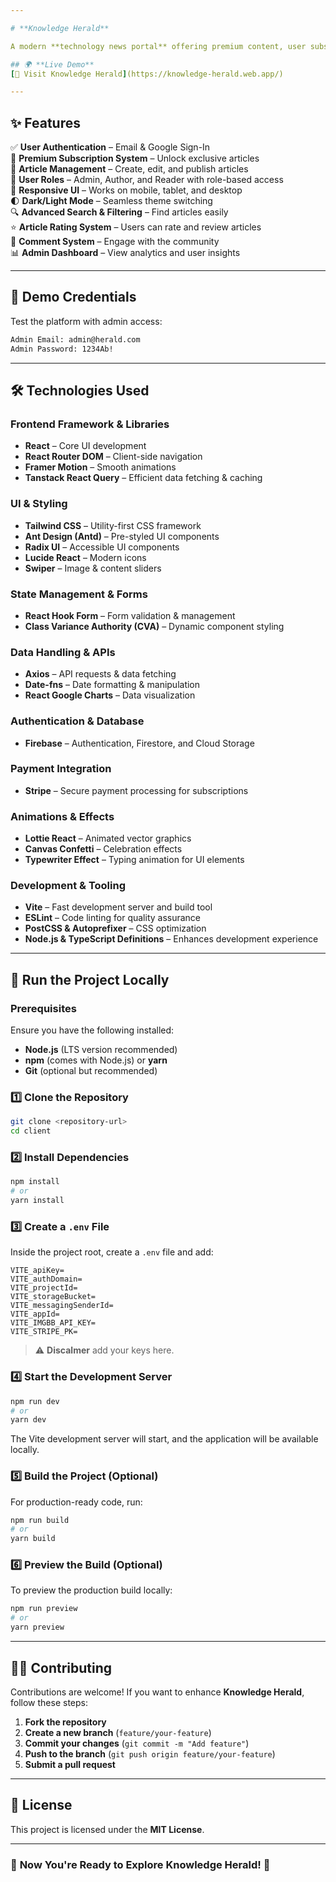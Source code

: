 ```yaml
---

# **Knowledge Herald**  

A modern **technology news portal** offering premium content, user subscriptions, and an intuitive experience for readers, authors, and administrators.  

## 🌍 **Live Demo**  
[🚀 Visit Knowledge Herald](https://knowledge-herald.web.app/)  

---
```


## ✨ **Features**  

✅ **User Authentication** – Email & Google Sign-In  
💎 **Premium Subscription System** – Unlock exclusive articles  
📝 **Article Management** – Create, edit, and publish articles  
👥 **User Roles** – Admin, Author, and Reader with role-based access  
📱 **Responsive UI** – Works on mobile, tablet, and desktop  
🌓 **Dark/Light Mode** – Seamless theme switching  
🔍 **Advanced Search & Filtering** – Find articles easily  
⭐ **Article Rating System** – Users can rate and review articles  
💬 **Comment System** – Engage with the community  
📊 **Admin Dashboard** – View analytics and user insights  

---

## 🔑 **Demo Credentials**  

Test the platform with admin access:  

```bash
Admin Email: admin@herald.com
Admin Password: 1234Ab!
```

---

## 🛠 **Technologies Used**  

### **Frontend Framework & Libraries**  
- **React** – Core UI development  
- **React Router DOM** – Client-side navigation  
- **Framer Motion** – Smooth animations  
- **Tanstack React Query** – Efficient data fetching & caching  

### **UI & Styling**  
- **Tailwind CSS** – Utility-first CSS framework  
- **Ant Design (Antd)** – Pre-styled UI components  
- **Radix UI** – Accessible UI components  
- **Lucide React** – Modern icons  
- **Swiper** – Image & content sliders  

### **State Management & Forms**  
- **React Hook Form** – Form validation & management  
- **Class Variance Authority (CVA)** – Dynamic component styling  

### **Data Handling & APIs**  
- **Axios** – API requests & data fetching  
- **Date-fns** – Date formatting & manipulation  
- **React Google Charts** – Data visualization  

### **Authentication & Database**  
- **Firebase** – Authentication, Firestore, and Cloud Storage  

### **Payment Integration**  
- **Stripe** – Secure payment processing for subscriptions  

### **Animations & Effects**  
- **Lottie React** – Animated vector graphics  
- **Canvas Confetti** – Celebration effects  
- **Typewriter Effect** – Typing animation for UI elements  

### **Development & Tooling**  
- **Vite** – Fast development server and build tool  
- **ESLint** – Code linting for quality assurance  
- **PostCSS & Autoprefixer** – CSS optimization  
- **Node.js & TypeScript Definitions** – Enhances development experience  

---

## 🚀 **Run the Project Locally**  

### **Prerequisites**  
Ensure you have the following installed:  
- **Node.js** (LTS version recommended)  
- **npm** (comes with Node.js) or **yarn**  
- **Git** (optional but recommended)  

### **1️⃣ Clone the Repository**  
```sh
git clone <repository-url>
cd client
```

### **2️⃣ Install Dependencies**  
```sh
npm install  
# or  
yarn install  
```

### **3️⃣ Create a `.env` File**  
Inside the project root, create a `.env` file and add:  

```env
VITE_apiKey=
VITE_authDomain=
VITE_projectId=
VITE_storageBucket=
VITE_messagingSenderId=
VITE_appId=
VITE_IMGBB_API_KEY=
VITE_STRIPE_PK=
```
> ⚠️ **Discalmer** add your keys here.  

### **4️⃣ Start the Development Server**  
```sh
npm run dev  
# or  
yarn dev  
```
The Vite development server will start, and the application will be available locally.  

### **5️⃣ Build the Project (Optional)**  
For production-ready code, run:  
```sh
npm run build  
# or  
yarn build  
```

### **6️⃣ Preview the Build (Optional)**  
To preview the production build locally:  
```sh
npm run preview  
# or  
yarn preview  
```

---

## 👨‍💻 **Contributing**  

Contributions are welcome! If you want to enhance **Knowledge Herald**, follow these steps:  
1. **Fork the repository**  
2. **Create a new branch** (`feature/your-feature`)  
3. **Commit your changes** (`git commit -m "Add feature"`)  
4. **Push to the branch** (`git push origin feature/your-feature`)  
5. **Submit a pull request**  

---

## 📜 **License**  

This project is licensed under the **MIT License**.  

---

### 🎉 **Now You're Ready to Explore Knowledge Herald! 🚀**  

